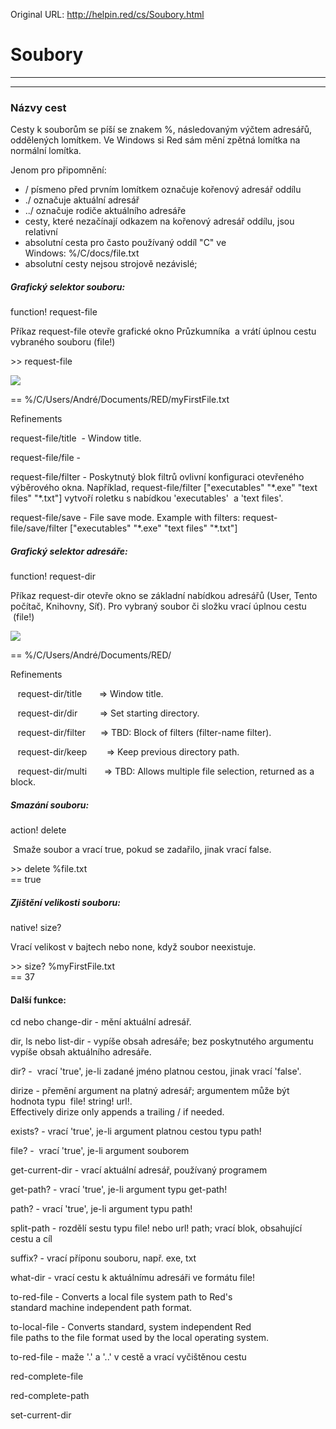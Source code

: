 Original URL: <http://helpin.red/cs/Soubory.html>

# Soubory

* * *

* * *

### Názvy cest

Cesty k souborům se píší se znakem %, následovaným výčtem adresářů, oddělených lomítkem. Ve Windows si Red sám mění zpětná lomítka na normální lomítka.

Jenom pro připomnění:

- / písmeno před prvním lomítkem označuje kořenový adresář oddílu
- ./ označuje aktuální adresář
- ../ označuje rodiče aktuálního adresáře
- cesty, které nezačínají odkazem na kořenový adresář oddílu, jsou relativní
- absolutní cesta pro často používaný oddíl "C" ve Windows: %/C/docs/file.txt
- absolutní cesty nejsou strojově nezávislé;

##### Grafický selektor souboru:

function! request-file

Příkaz request-file otevře grafické okno Průzkumníka  a vrátí úplnou cestu vybraného souboru (file!)

&gt;&gt; request-file

![](http://helpin.red/lib/requestfile.png)

== %/C/Users/André/Documents/RED/myFirstFile.txt

Refinements

request-file/title  - Window title.

request-file/file -

request-file/filter - Poskytnutý blok filtrů ovlivní konfiguraci otevřeného výběrového okna. Například, request-file/filter \["executables" "\*.exe" "text files" "\*.txt"] vytvoří roletku s nabídkou 'executables'  a 'text files'.

request-file/save - File save mode. Example with filters: request-file/save/filter \["executables" "\*.exe" "text files" "\*.txt"]

##### Grafický selektor adresáře:

function! request-dir

Příkaz request-dir otevře okno se základní nabídkou adresářů (User, Tento počítač, Knihovny, Síť). Pro vybraný soubor či složku vrací úplnou cestu  (file!)

![](http://helpin.red/lib/requestdir.png)

== %/C/Users/André/Documents/RED/

Refinements

   request-dir/title       =&gt; Window title.

   request-dir/dir         =&gt; Set starting directory.

   request-dir/filter      =&gt; TBD: Block of filters (filter-name filter).

   request-dir/keep        =&gt; Keep previous directory path.

   request-dir/multi       =&gt; TBD: Allows multiple file selection, returned as a block.

##### Smazání souboru:

action! delete

 Smaže soubor a vrací true, pokud se zadařilo, jinak vrací false.

&gt;&gt; delete %file.txt  
\== true

##### Zjištění velikosti souboru:

native! size?

Vrací velikost v bajtech nebo none, když soubor neexistuje.

&gt;&gt; size? %myFirstFile.txt  
\== 37

#### Další funkce:

cd nebo change-dir - mění aktuální adresář.

dir, ls nebo list-dir - vypíše obsah adresáře; bez poskytnutého argumentu vypíše obsah aktuálního adresáře.

dir? -  vrací 'true', je-li zadané jméno platnou cestou, jinak vrací 'false'.

dirize - přemění argument na platný adresář; argumentem může být hodnota typu  file! string! url!.  
Effectively dirize only appends a trailing / if needed.

exists? - vrací 'true', je-li argument platnou cestou typu path!

file? -  vrací 'true', je-li argument souborem

get-current-dir - vrací aktuální adresář, používaný programem

get-path? - vrací 'true', je-li argument typu get-path!

path? - vrací 'true', je-li argument typu path!

split-path - rozdělí sestu typu file! nebo url! path; vrací blok, obsahující cestu a cíl

suffix? - vrací příponu souboru, např. exe, txt

what-dir - vrací cestu k aktuálnímu adresáři ve formátu file!

to-red-file - Converts a local file system path to Red's  
standard machine independent path format.

to-local-file - Converts standard, system independent Red  
file paths to the file format used by the local operating system.

to-red-file - maže '.' a '..' v cestě a vrací vyčištěnou cestu

red-complete-file

red-complete-path

set-current-dir
